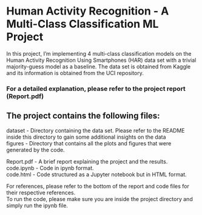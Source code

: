 # Human Activity Recognition - A Multi-Class Classification ML Project


In this project, I’m implementing 4 multi-class classification models on the Human Activity Recognition Using Smartphones (HAR) data set with a trivial majority-guess
model as a baseline. The data set is obtained from Kaggle and its information is obtained from the UCI repository.  

### For a detailed explanation, please refer to the project report (Report.pdf)  

## The project contains the following files:  

dataset - Directory containing the data set. Please refer to the README inside this directory to gain some additional insights on the data  
figures - Directory that contains all the plots and figures that were generated by the code.  

Report.pdf  - A brief report explaining the project and the results.  
code.ipynb  - Code in ipynb format.  
code.html   - Code structured as a Jupyter notebook but in HTML format.  

For references, please refer to the bottom of the report and code files for their respective references.  
To run the code, please make sure you are inside the project directory and simply run the ipynb file.  
